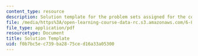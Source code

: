 ```yaml
---
content_type: resource
description: Solution template for the problem sets assigned for the course.
file: /media/https%3A/open-learning-course-data-rc.s3.amazonaws.com/6-852j-distributed-algorithms-fall-2009/f0b7bc5ec739ba2875ced16a33a05300_MIT6_852JF09_sol.pdf
file_type: application/pdf
resourcetype: Document
title: Solution Template
uid: f0b7bc5e-c739-ba28-75ce-d16a33a05300
---
```

